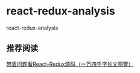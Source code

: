 # react-redux-analysis
react-redux-analysis

## 推荐阅读

[带着问题看React-Redux源码（一万四千字长文预警）](https://segmentfault.com/a/1190000020248783?utm_source=tag-newest)
